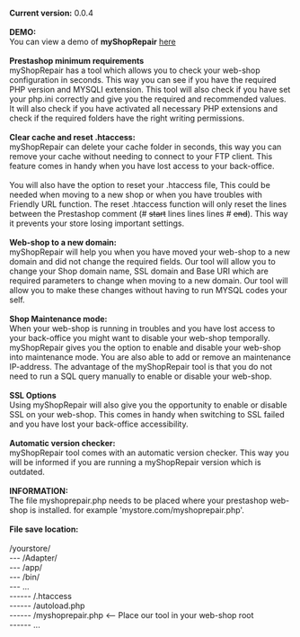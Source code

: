 <b>Current version:</b> 0.0.4<br><br>
<b>DEMO:</b><br>
You can view a demo of <b>myShopRepair</b> <a href="https://crezzur.com/demoshop17/myshoprepair.php?crezzur_token=b48a877f50d20963eaa2ccab09651c" target="_blank">here</a>
<br><br>
<b>Prestashop minimum requirements</b><br>
myShopRepair has a tool which allows you to check your web-shop configuration in seconds.
This way you can see if you have the required PHP version and MYSQLI extension. This tool will also check if you have set your php.ini correctly and give you the required and recommended values.
<br>
It will also check if you have activated all necessary PHP extensions and check if the required folders have the right writing permissions.
<br><br>
<b>Clear cache and reset .htaccess:</b><br>
myShopRepair can delete your cache folder in seconds, this way you can remove your cache without needing to connect to your FTP client. This feature comes in handy when you have lost access to your back-office.
<br><br>
You will also have the option to reset your .htaccess file, This could be needed when moving to a new shop or when you have troubles with Friendly URL function.
The reset .htaccess function will only reset the lines between the Prestashop comment (# ~~start~~ lines lines  lines # ~~end~~). This way it prevents your store losing important settings.
<br><br>
<b>Web-shop to a new domain:</b><br>
myShopRepair will help you when you have moved your web-shop to a new domain and did not change the required fields. Our tool will allow you to change your Shop domain name, SSL domain and Base URI which are required parameters to change when moving to a new domain. Our tool will allow you to make these changes without having to run MYSQL codes your self.
<br><br>
<b>Shop Maintenance mode:</b><br>
When your web-shop is running in troubles and you have lost access to your back-office you might want to disable your web-shop temporally.
myShopRepair gives you the option to enable and disable your web-shop into maintenance mode. You are also able to add or remove an maintenance IP-address.
The advantage of the myShopRepair tool is that you do not need to run a SQL query manually to enable or disable your web-shop.
<br><br>
<b>SSL Options</b><br>
Using myShopRepair will also give you the opportunity  to enable or disable SSL on your web-shop. This comes in handy when switching to SSL failed and you have lost your back-office accessibility.
<br><br>
<b>Automatic version checker:</b><br>
myShopRepair tool comes with an automatic version checker. This way you will be informed if you are running a myShopRepair version which is outdated.
<br><br>
<b>INFORMATION:</b><br>
The file myshoprepair.php needs to be placed where your prestashop web-shop is installed. for example 'mystore.com/myshoprepair.php'.
<br><br>
<b>File save location:</b><br>
<br>
/yourstore/<br>
--- /Adapter/<br>
--- /app/<br>
--- /bin/<br>
--- ...<br>
------ /.htaccess<br>
------ /autoload.php<br>
------ /myshoprepair.php <-- Place our tool in your web-shop root<br>
------ ...<br>

